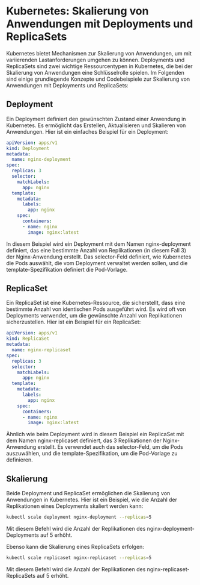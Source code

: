 # Kubernetes: Skalierung von Anwendungen mit Deployments und ReplicaSets

Kubernetes bietet Mechanismen zur Skalierung von Anwendungen, um mit variierenden Lastanforderungen umgehen zu können. Deployments und ReplicaSets sind zwei wichtige Ressourcentypen in Kubernetes, die bei der Skalierung von Anwendungen eine Schlüsselrolle spielen. Im Folgenden sind einige grundlegende Konzepte und Codebeispiele zur Skalierung von Anwendungen mit Deployments und ReplicaSets:

## Deployment

Ein Deployment definiert den gewünschten Zustand einer Anwendung in Kubernetes. Es ermöglicht das Erstellen, Aktualisieren und Skalieren von Anwendungen. Hier ist ein einfaches Beispiel für ein Deployment:

```yaml
apiVersion: apps/v1
kind: Deployment
metadata:
  name: nginx-deployment
spec:
  replicas: 3
  selector:
    matchLabels:
      app: nginx
  template:
    metadata:
      labels:
        app: nginx
    spec:
      containers:
      - name: nginx
        image: nginx:latest
```

In diesem Beispiel wird ein Deployment mit dem Namen nginx-deployment definiert, das eine bestimmte Anzahl von Replikationen (in diesem Fall 3) der Nginx-Anwendung erstellt. Das selector-Feld definiert, wie Kubernetes die Pods auswählt, die vom Deployment verwaltet werden sollen, und die template-Spezifikation definiert die Pod-Vorlage.

## ReplicaSet
Ein ReplicaSet ist eine Kubernetes-Ressource, die sicherstellt, dass eine bestimmte Anzahl von identischen Pods ausgeführt wird. Es wird oft von Deployments verwendet, um die gewünschte Anzahl von Replikationen sicherzustellen. Hier ist ein Beispiel für ein ReplicaSet:

```yaml
apiVersion: apps/v1
kind: ReplicaSet
metadata:
  name: nginx-replicaset
spec:
  replicas: 3
  selector:
    matchLabels:
      app: nginx
  template:
    metadata:
      labels:
        app: nginx
    spec:
      containers:
      - name: nginx
        image: nginx:latest

```

Ähnlich wie beim Deployment wird in diesem Beispiel ein ReplicaSet mit dem Namen nginx-replicaset definiert, das 3 Replikationen der Nginx-Anwendung erstellt. Es verwendet auch das selector-Feld, um die Pods auszuwählen, und die template-Spezifikation, um die Pod-Vorlage zu definieren.

## Skalierung
Beide Deployment und ReplicaSet ermöglichen die Skalierung von Anwendungen in Kubernetes. Hier ist ein Beispiel, wie die Anzahl der Replikationen eines Deployments skaliert werden kann:

```bash
kubectl scale deployment nginx-deployment --replicas=5
```

Mit diesem Befehl wird die Anzahl der Replikationen des nginx-deployment-Deployments auf 5 erhöht.

Ebenso kann die Skalierung eines ReplicaSets erfolgen:

```bash
kubectl scale replicaset nginx-replicaset --replicas=5
```

Mit diesem Befehl wird die Anzahl der Replikationen des nginx-replicaset-ReplicaSets auf 5 erhöht.